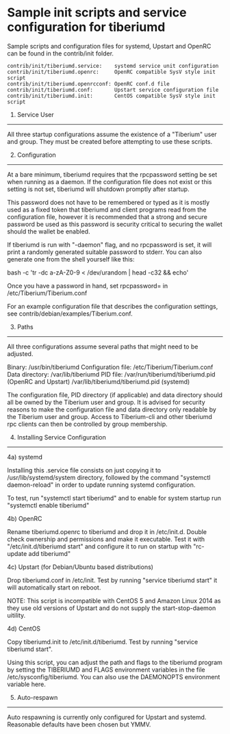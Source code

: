 Sample init scripts and service configuration for tiberiumd
==========================================================

Sample scripts and configuration files for systemd, Upstart and OpenRC
can be found in the contrib/init folder.

    contrib/init/tiberiumd.service:    systemd service unit configuration
    contrib/init/tiberiumd.openrc:     OpenRC compatible SysV style init script
    contrib/init/tiberiumd.openrcconf: OpenRC conf.d file
    contrib/init/tiberiumd.conf:       Upstart service configuration file
    contrib/init/tiberiumd.init:       CentOS compatible SysV style init script

1. Service User
---------------------------------

All three startup configurations assume the existence of a "Tiberium" user
and group.  They must be created before attempting to use these scripts.

2. Configuration
---------------------------------

At a bare minimum, tiberiumd requires that the rpcpassword setting be set
when running as a daemon.  If the configuration file does not exist or this
setting is not set, tiberiumd will shutdown promptly after startup.

This password does not have to be remembered or typed as it is mostly used
as a fixed token that tiberiumd and client programs read from the configuration
file, however it is recommended that a strong and secure password be used
as this password is security critical to securing the wallet should the
wallet be enabled.

If tiberiumd is run with "-daemon" flag, and no rpcpassword is set, it will
print a randomly generated suitable password to stderr.  You can also
generate one from the shell yourself like this:

bash -c 'tr -dc a-zA-Z0-9 < /dev/urandom | head -c32 && echo'

Once you have a password in hand, set rpcpassword= in /etc/Tiberium/Tiberium.conf

For an example configuration file that describes the configuration settings,
see contrib/debian/examples/Tiberium.conf.

3. Paths
---------------------------------

All three configurations assume several paths that might need to be adjusted.

Binary:              /usr/bin/tiberiumd
Configuration file:  /etc/Tiberium/Tiberium.conf
Data directory:      /var/lib/tiberiumd
PID file:            /var/run/tiberiumd/tiberiumd.pid (OpenRC and Upstart)
                     /var/lib/tiberiumd/tiberiumd.pid (systemd)

The configuration file, PID directory (if applicable) and data directory
should all be owned by the Tiberium user and group.  It is advised for security
reasons to make the configuration file and data directory only readable by the
Tiberium user and group.  Access to Tiberium-cli and other tiberiumd rpc clients
can then be controlled by group membership.

4. Installing Service Configuration
-----------------------------------

4a) systemd

Installing this .service file consists on just copying it to
/usr/lib/systemd/system directory, followed by the command
"systemctl daemon-reload" in order to update running systemd configuration.

To test, run "systemctl start tiberiumd" and to enable for system startup run
"systemctl enable tiberiumd"

4b) OpenRC

Rename tiberiumd.openrc to tiberiumd and drop it in /etc/init.d.  Double
check ownership and permissions and make it executable.  Test it with
"/etc/init.d/tiberiumd start" and configure it to run on startup with
"rc-update add tiberiumd"

4c) Upstart (for Debian/Ubuntu based distributions)

Drop tiberiumd.conf in /etc/init.  Test by running "service tiberiumd start"
it will automatically start on reboot.

NOTE: This script is incompatible with CentOS 5 and Amazon Linux 2014 as they
use old versions of Upstart and do not supply the start-stop-daemon uitility.

4d) CentOS

Copy tiberiumd.init to /etc/init.d/tiberiumd. Test by running "service tiberiumd start".

Using this script, you can adjust the path and flags to the tiberiumd program by
setting the TIBERIUMD and FLAGS environment variables in the file
/etc/sysconfig/tiberiumd. You can also use the DAEMONOPTS environment variable here.

5. Auto-respawn
-----------------------------------

Auto respawning is currently only configured for Upstart and systemd.
Reasonable defaults have been chosen but YMMV.
